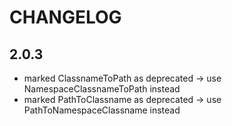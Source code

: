 # CHANGELOG

## 2.0.3

- marked ClassnameToPath as deprecated -> use NamespaceClassnameToPath instead
- marked PathToClassname as deprecated -> use PathToNamespaceClassname instead